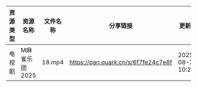 | 资源类型 | 资源名称      | 文件名称   | 分享链接                                | 更新时间                |
| ---- | --------- | ------ | ----------------------------------- | ------------------- |
| 电视剧  | M麻雀乐团2025 | 18.mp4 | https://pan.quark.cn/s/6f7fe24c7e8f | 2025-08-21 10:20:50 |
